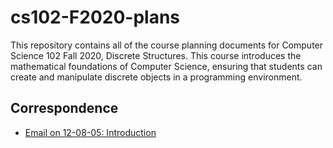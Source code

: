 # cs102-F2020-plans

This repository contains all of the course planning documents for Computer
Science 102 Fall 2020, Discrete Structures. This course introduces the
mathematical foundations of Computer Science, ensuring that students can create
and manipulate discrete objects in a programming environment.

## Correspondence

- [Email on 12-08-05: Introduction](emails/2020-08-05-introduction.md)
